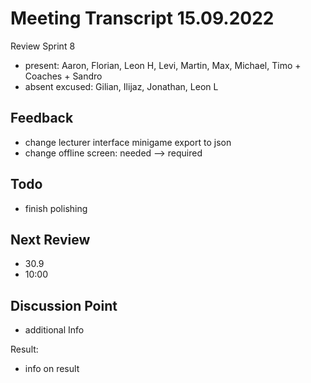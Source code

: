 # Meeting Transcript 15.09.2022

Review Sprint 8

- present: Aaron, Florian, Leon H, Levi, Martin, Max, Michael, Timo + Coaches + Sandro
- absent excused: Gilian, Ilijaz, Jonathan, Leon L

## Feedback

- change lecturer interface minigame export to json
- change offline screen: needed --> required

## Todo

- finish polishing

## Next Review

- 30.9
- 10:00

## Discussion Point

- additional Info

Result:

- info on result
